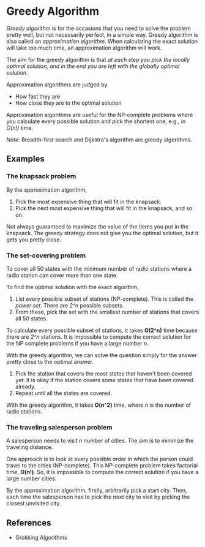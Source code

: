 # Greedy Algorithm
*Greedy algorithm* is for the occasions that you need to solve the problem pretty well, but not necessarily perfect, in a simple way. 
Greedy algorithm is also called an *approximation algorithm*.
When calculating the exact solution will take too much time, an approximation algorithm will work.

The aim for the greedy algorithm is that 
*at each step you pick the locally optimal solution, and in the end you are left with the globally optimal solution*.


Approximation algorithms are judged by
* How fast they are
* How close they are to the optimal solution

Approximation algorithms are useful for the NP-complete problems where you calculate every possible solution and pick the shortest one, e.g., in *O(n!)* time.

*Note*: Breadth-first search and Dijkstra's algorithm are greedy algorithms.


## Examples
### The knapsack problem
By the approximation algorithm,
1. Pick the most expensive thing that will fit in the knapsack.
2. Pick the next most expensive thing that will fit in the knapsack, and so on.

Not always guaranteed to maximize the value of the items you put in the knapsack.
The greedy strategy does not give you the optimal solution, but it gets you pretty close.


### The set-covering problem
To cover all 50 states with the minimum number of radio stations where a radio station can cover more than one state.

To find the optimal solution with the exact algorithm,
1. List every possible subset of stations (NP-complete).
This is called the *power set*. There are *2^n* possible subsets.
2. From these, pick the set with the smallest number of stations that covers all 50 states.

To calculate every possible subset of stations, it takes **O(2^n)** time because there are *2^n* stations.
It is impossible to compute the correct solution for the NP complete problems if you have a large number *n*.


With the greedy algorithm, we can solve the question simply for the answer pretty close to the optimal answer.
1. Pick the station that covers the most states that haven't been covered yet.
It is okay if the station covers some states that have been covered already.
2. Repeat until all the states are covered.

With the greedy algorithm, it takes **O(n^2)** time, where *n* is the number of radio stations.


### The traveling salesperson problem
A salesperson needs to visit *n* number of cities. The aim is to minimize the traveling distance. 

One approach is to look at every possible order in which the person could travel to the cities (NP-complete).
This NP-complete problem takes factorial time, **O(n!)**.
So, it is impossible to compute the correct solution if you have a large number cities.

By the approximation algorithm, firstly, arbitrarily pick a start city.
Then, each time the salesperson has to pick the next city to visit by picking the closest unvisited city.


## References
* Grokking Algorithms

